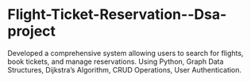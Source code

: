 # Flight-Ticket-Reservation--Dsa-project
 Developed a comprehensive system allowing users to search for flights, book tickets, and manage reservations.
 Using Python, Graph Data Structures, Dijkstra’s Algorithm, CRUD Operations, User
 Authentication.
